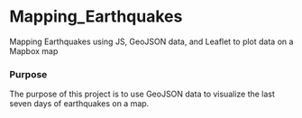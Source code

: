 # Mapping_Earthquakes
Mapping Earthquakes using JS, GeoJSON data, and Leaflet to plot data on a Mapbox map

### Purpose
The purpose of this project is to use GeoJSON data to visualize the last seven days of earthquakes on a map. 